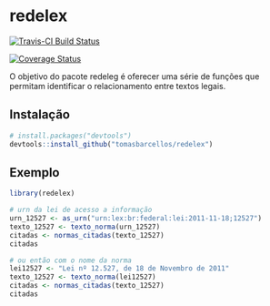 # redelex

[![Travis-CI Build Status](https://travis-ci.org/tomasbarcellos/redelex.svg?branch=master)](https://travis-ci.org/tomasbarcellos/redelex)

[![Coverage Status](https://img.shields.io/codecov/c/github/tomasbarcellos/redelex/master.svg)](https://codecov.io/github/tomasbarcellos/redelex?branch=master)

O objetivo do pacote redeleg é oferecer uma série de funções que permitam identificar
o relacionamento entre textos legais.

## Instalação

``` r
# install.packages("devtools")
devtools::install_github("tomasbarcellos/redelex")
```

## Exemplo

``` r
library(redelex)

# urn da lei de acesso a informação
urn_12527 <- as_urn("urn:lex:br:federal:lei:2011-11-18;12527")
texto_12527 <- texto_norma(urn_12527)
citadas <- normas_citadas(texto_12527)
citadas

# ou então com o nome da norma
lei12527 <- "Lei nº 12.527, de 18 de Novembro de 2011"
texto_12527 <- texto_norma(lei12527)
citadas <- normas_citadas(texto_12527)
citadas
```

